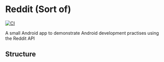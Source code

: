 # Reddit (Sort of)

[![CI](https://github.com/jlmcdonnell/RedditSortOf/actions/workflows/main.yml/badge.svg?branch=master)](https://github.com/jlmcdonnell/RedditSortOf/actions/workflows/main.yml)

A small Android app to demonstrate Android development practises using the Reddit API

## Structure
